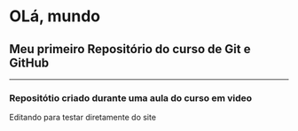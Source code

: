 # OLá, mundo
## Meu primeiro Repositório do curso de **Git e GitHub**
***
### Repositótio criado durante uma aula do **curso em video**

Editando para testar diretamente do site
